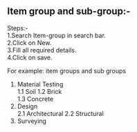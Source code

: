 ## Item group and sub-group:-

Steps:-  
1.Search Item-group in search bar.  
2.Click on New.  
3.Fill all required details.  
4.Click on save.  
 

For example: item groups and sub groups
1. Material Testing  
1.1 Soil 
1.2 Brick  
1.3 Concrete  
2. Design  
2.1 Architectural 
2.2 Structural  
3. Surveying  
